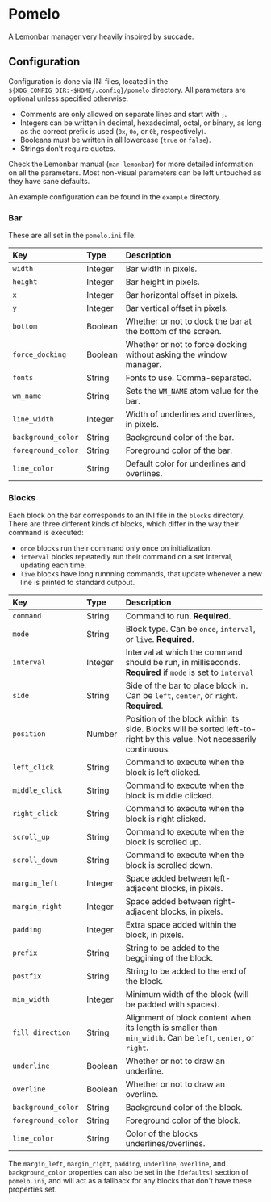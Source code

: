 # Pomelo

A [Lemonbar][bar] manager very heavily inspired by [succade][succade].

## Configuration

Configuration is done via INI files, located in the
`${XDG_CONFIG_DIR:-$HOME/.config}/pomelo` directory. All parameters are
optional unless specified otherwise.

- Comments are only allowed on separate lines and start with `;`.
- Integers can be written in decimal, hexadecimal, octal, or binary, as long as
  the correct prefix is used (`0x`, `0o`, or `0b`, respectively).
- Booleans must be written in all lowercase (`true` or `false`).
- Strings don't require quotes.

Check the Lemonbar manual (`man lemonbar`) for more detailed information on all
the parameters. Most non-visual parameters can be left untouched as they have
sane defaults.

An example configuration can be found in the `example` directory.

### Bar

These are all set in the `pomelo.ini` file.

|Key|Type|Description
|:-|:-|:-
|`width`|Integer|Bar width in pixels.
|`height`|Integer|Bar height in pixels.
|`x`|Integer|Bar horizontal offset in pixels.
|`y`|Integer|Bar vertical offset in pixels.
|`bottom`|Boolean|Whether or not to dock the bar at the bottom of the screen.
|`force_docking`|Boolean|Whether or not to force docking without asking the window manager.
|`fonts`|String|Fonts to use. Comma-separated.
|`wm_name`|String|Sets the `WM_NAME` atom value for the bar.
|`line_width`|Integer|Width of underlines and overlines, in pixels.
|`background_color`|String|Background color of the bar.
|`foreground_color`|String|Foreground color of the bar.
|`line_color`|String|Default color for underlines and overlines.

### Blocks

Each block on the bar corresponds to an INI file in the `blocks` directory.
There are three different kinds of blocks, which differ in the way their
command is executed:

- `once` blocks run their command only once on initialization.
- `interval` blocks repeatedly run their command on a set interval, updating
  each time.
- `live` blocks have long runnning commands, that update whenever a new line is
  printed to standard outpout.

|Key|Type|Description
|:-|:-|:-
|`command`|String|Command to run. **Required**.
|`mode`|String|Block type. Can be `once`, `interval`, or `live`. **Required**.
|`interval`|Integer|Interval at which the command should be run, in milliseconds. **Required** if `mode` is set to `interval`
|`side`|String|Side of the bar to place block in. Can be `left`, `center`, or `right`. **Required**.
|`position`|Number|Position of the block within its side. Blocks will be sorted left-to-right by this value. Not necessarily continuous.
|`left_click`|String|Command to execute when the block is left clicked.
|`middle_click`|String|Command to execute when the block is middle clicked.
|`right_click`|String|Command to execute when the block is right clicked.
|`scroll_up`|String|Command to execute when the block is scrolled up.
|`scroll_down`|String|Command to execute when the block is scrolled down.
|`margin_left`|Integer|Space added between left-adjacent blocks, in pixels.
|`margin_right`|Integer|Space added between right-adjacent blocks, in pixels.
|`padding`|Integer|Extra space added within the block, in pixels.
|`prefix`|String|String to be added to the beggining of the block.
|`postfix`|String|String to be added to the end of the block.
|`min_width`|Integer|Minimum width of the block (will be padded with spaces).
|`fill_direction`|String|Alignment of block content when its length is smaller than `min_width`. Can be `left`, `center`, or `right`.
|`underline`|Boolean|Whether or not to draw an underline.
|`overline`|Boolean|Whether or not to draw an overline.
|`background_color`|String|Background color of the block.
|`foreground_color`|String|Foreground color of the block.
|`line_color`|String|Color of the blocks underlines/overlines.

The `margin_left`, `margin_right`, `padding`, `underline`, `overline`, and
`background_color` properties can also be set in the `[defaults]` section of
`pomelo.ini`, and will act as a fallback for any blocks that don't have these
properties set.

[bar]:https://github.com/LemonBoy/bar
[succade]:https://github.com/domsson/succade
